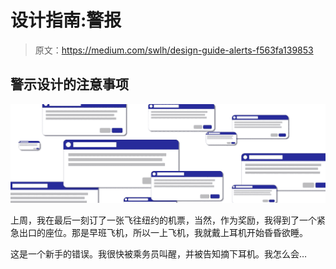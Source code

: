 # 设计指南:警报

> 原文：<https://medium.com/swlh/design-guide-alerts-f563fa139853>

## 警示设计的注意事项

![](img/d6d2e728e41f8c56e3e9a5f1f92a4b11.png)

上周，我在最后一刻订了一张飞往纽约的机票，当然，作为奖励，我得到了一个紧急出口的座位。那是早班飞机，所以一上飞机，我就戴上耳机开始昏昏欲睡。

这是一个新手的错误。我很快被乘务员叫醒，并被告知摘下耳机。我怎么会…